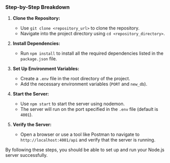
### Step-by-Step Breakdown

1. **Clone the Repository:**
   - Use `git clone <repository_url>` to clone the repository.
   - Navigate into the project directory using `cd <repository_directory>`.

2. **Install Dependencies:**
   - Run `npm install` to install all the required dependencies listed in the `package.json` file.

3. **Set Up Environment Variables:**
   - Create a `.env` file in the root directory of the project.
   - Add the necessary environment variables (`PORT` and `new_db`).

4. **Start the Server:**
   - Use `npm start` to start the server using nodemon.
   - The server will run on the port specified in the `.env` file (default is `4001`).

5. **Verify the Server:**
   - Open a browser or use a tool like Postman to navigate to `http://localhost:4001/api` and verify that the server is running.

By following these steps, you should be able to set up and run your Node.js server successfully.
